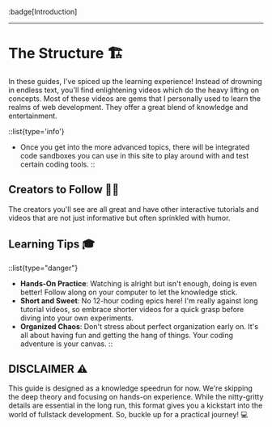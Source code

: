 :badge[Introduction]<br><hr>

# The Structure 🏗️

In these guides, I've spiced up the learning experience! Instead of drowning in endless text, you'll find enlightening videos which do the heavy lifting on concepts. Most of these videos are gems that I personally used to learn the realms of web development. They offer a great blend of knowledge and entertainment.

::list{type='info'}
- Once you get into the more advanced topics, there will be integrated code sandboxes you can use in this site to play around with and test certain coding tools.
::
## Creators to Follow 🌟🎥
The creators you'll see are all great and have other interactive tutorials and videos that are not just informative but often sprinkled with humor.

## Learning Tips 🎓
::list{type="danger"}
- **Hands-On Practice**: Watching is alright but isn't enough, doing is even better! Follow along on your computer to let the knowledge stick.
- **Short and Sweet**: No 12-hour coding epics here! I'm really against long tutorial videos, so embrace shorter videos for a quick grasp before diving into your own experiments.
- **Organized Chaos**: Don't stress about perfect organization early on. It's all about having fun and getting the hang of things. Your coding adventure is your canvas.
::

## DISCLAIMER ⚠️
This guide is designed as a knowledge speedrun for now. We're skipping the deep theory and focusing on hands-on experience. While the nitty-gritty details are essential in the long run, this format gives you a kickstart into the world of fullstack development. So, buckle up for a practical journey! 💻